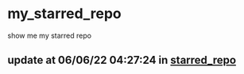 # my_starred_repo
show me my starred repo

update at 06/06/22 04:27:24 in [starred_repo](./index.html)
---

